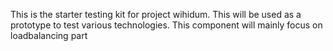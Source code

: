 This is the starter testing kit for project wihidum. This will be used as a prototype to test various technologies.
This component will mainly focus on loadbalancing part
